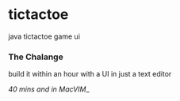 tictactoe
=========

java tictactoe game ui


### The Chalange ###
build it within an hour
with a UI 
in just a text editor


_40 mins and in MacVIM__
